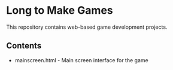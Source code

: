 # Long to Make Games

This repository contains web-based game development projects.

## Contents
- mainscreen.html - Main screen interface for the game
